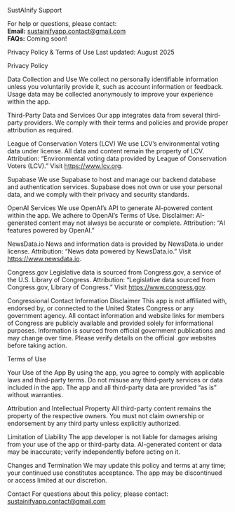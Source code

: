 SustAInify Support

For help or questions, please contact:  
**Email:** sustainifyapp.contact@gmail.com  
**FAQs:** Coming soon!

Privacy Policy & Terms of Use
Last updated: August 2025

Privacy Policy

Data Collection and Use
We collect no personally identifiable information unless you voluntarily provide it, such as account information or feedback. Usage data may be collected anonymously to improve your experience within the app.

Third-Party Data and Services
Our app integrates data from several third-party providers. We comply with their terms and policies and provide proper attribution as required.

League of Conservation Voters (LCV)
We use LCV’s environmental voting data under license. All data and content remain the property of LCV. Attribution: “Environmental voting data provided by League of Conservation Voters (LCV).” Visit https://www.lcv.org.

Supabase
We use Supabase to host and manage our backend database and authentication services. Supabase does not own or use your personal data, and we comply with their privacy and security standards.

OpenAI Services
We use OpenAI’s API to generate AI-powered content within the app. We adhere to OpenAI’s Terms of Use. Disclaimer: AI-generated content may not always be accurate or complete. Attribution: “AI features powered by OpenAI.”

NewsData.io
News and information data is provided by NewsData.io under license. Attribution: “News data powered by NewsData.io.” Visit https://www.newsdata.io.

Congress.gov
Legislative data is sourced from Congress.gov, a service of the U.S. Library of Congress. Attribution: “Legislative data sourced from Congress.gov, Library of Congress.” Visit https://www.congress.gov.

Congressional Contact Information Disclaimer
This app is not affiliated with, endorsed by, or connected to the United States Congress or any government agency. All contact information and website links for members of Congress are publicly available and provided solely for informational purposes. Information is sourced from official government publications and may change over time. Please verify details on the official .gov websites before taking action.

Terms of Use

Your Use of the App
By using the app, you agree to comply with applicable laws and third-party terms. Do not misuse any third-party services or data included in the app. The app and all third-party data are provided “as is” without warranties.

Attribution and Intellectual Property
All third-party content remains the property of the respective owners. You must not claim ownership or endorsement by any third party unless explicitly authorized.

Limitation of Liability
The app developer is not liable for damages arising from your use of the app or third-party data. AI-generated content or data may be inaccurate; verify independently before acting on it.

Changes and Termination
We may update this policy and terms at any time; your continued use constitutes acceptance. The app may be discontinued or access limited at our discretion.

Contact
For questions about this policy, please contact: sustainifyapp.contact@gmail.com
